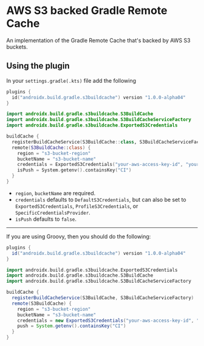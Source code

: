 # AWS S3 backed Gradle Remote Cache

An implementation of the Gradle Remote Cache that's backed by AWS S3 buckets.

## Using the plugin

In your `settings.gradle(.kts)` file add the following

```kotlin
plugins {
  id("androidx.build.gradle.s3buildcache") version "1.0.0-alpha04"
}

import androidx.build.gradle.s3buildcache.S3BuildCache
import androidx.build.gradle.s3buildcache.S3BuildCacheServiceFactory
import androidx.build.gradle.s3buildcache.ExportedS3Credentials

buildCache {
  registerBuildCacheService(S3BuildCache::class, S3BuildCacheServiceFactory::class)
  remote(S3BuildCache::class) {
    region = "s3-bucket-region"
    bucketName = "s3-bucket-name"
    credentials = ExportedS3Credentials("your-aws-access-key-id", "your-aws-secret-key")
    isPush = System.getenv().containsKey("CI")
  }
}
```

- `region`, `bucketName` are required.
- `credentials` defaults to `DefaultS3Credentials`, but can also be set to `ExportedS3Credentials`, `ProfileS3Credentials`, or `SpecificCredentialsProvider`.
- `isPush` defaults to `false`.

---

If you are using Groovy, then you should do the following:

```groovy
plugins {
  id("androidx.build.gradle.s3buildcache") version "1.0.0-alpha04"
}

import androidx.build.gradle.s3buildcache.ExportedS3Credentials
import androidx.build.gradle.s3buildcache.S3BuildCache
import androidx.build.gradle.s3buildcache.S3BuildCacheServiceFactory

buildCache {
  registerBuildCacheService(S3BuildCache, S3BuildCacheServiceFactory)
  remote(S3BuildCache) {
    region = "s3-bucket-region"
    bucketName = "s3-bucket-name"
    credentials = new ExportedS3Credentials("your-aws-access-key-id", "your-aws-secret-key")
    push = System.getenv().containsKey("CI")
  }
}
```
